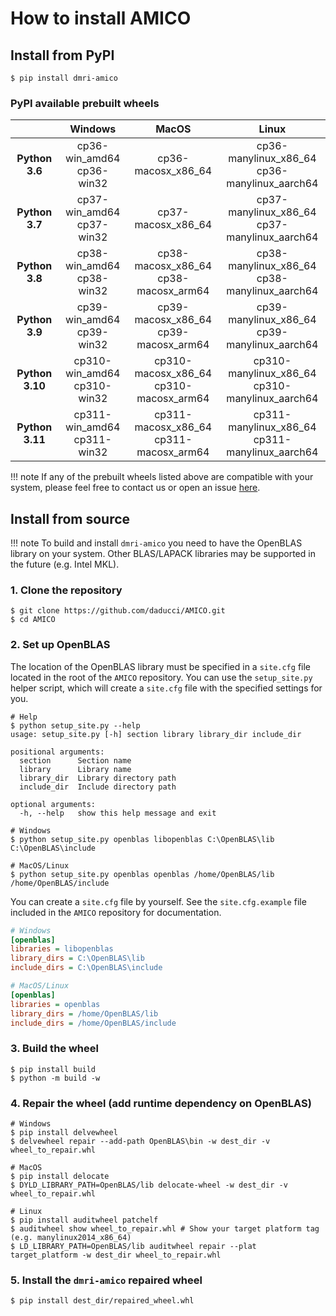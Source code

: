 # How to install AMICO
## Install from PyPI
```Shell
$ pip install dmri-amico
```

### PyPI available prebuilt wheels
| | __Windows__ | __MacOS__ | __Linux__ |
|:-:|:-:|:-:|:-:|
| __Python 3.6__ | cp36-win_amd64<br>cp36-win32 | cp36-macosx_x86_64 | cp36-manylinux_x86_64<br>cp36-manylinux_aarch64 |
| __Python 3.7__ | cp37-win_amd64<br>cp37-win32 | cp37-macosx_x86_64 | cp37-manylinux_x86_64<br>cp37-manylinux_aarch64 |
| __Python 3.8__ | cp38-win_amd64<br>cp38-win32 | cp38-macosx_x86_64<br>cp38-macosx_arm64 | cp38-manylinux_x86_64<br>cp38-manylinux_aarch64 |
| __Python 3.9__ | cp39-win_amd64<br>cp39-win32 | cp39-macosx_x86_64<br>cp39-macosx_arm64 | cp39-manylinux_x86_64<br>cp39-manylinux_aarch64 |
| __Python 3.10__ | cp310-win_amd64<br>cp310-win32 | cp310-macosx_x86_64<br>cp310-macosx_arm64 | cp310-manylinux_x86_64<br>cp310-manylinux_aarch64 |
| __Python 3.11__ | cp311-win_amd64<br>cp311-win32 | cp311-macosx_x86_64<br>cp311-macosx_arm64 | cp311-manylinux_x86_64<br>cp311-manylinux_aarch64 |

!!! note
    If any of the prebuilt wheels listed above are compatible with your system, please feel free to contact us or open an issue [here](https://github.com/daducci/AMICO/issues).

## Install from source
!!! note
    To build and install `dmri-amico` you need to have the OpenBLAS library on your system. Other BLAS/LAPACK libraries may be supported in the future (e.g. Intel MKL).

### 1. Clone the repository
```Shell
$ git clone https://github.com/daducci/AMICO.git
$ cd AMICO
```

### 2. Set up OpenBLAS
The location of the OpenBLAS library must be specified in a `site.cfg` file located in the root of the `AMICO` repository. You can use the `setup_site.py` helper script, which will create a `site.cfg` file with the specified settings for you.
```Shell
# Help
$ python setup_site.py --help
usage: setup_site.py [-h] section library library_dir include_dir

positional arguments:
  section      Section name
  library      Library name
  library_dir  Library directory path
  include_dir  Include directory path

optional arguments:
  -h, --help   show this help message and exit

# Windows
$ python setup_site.py openblas libopenblas C:\OpenBLAS\lib C:\OpenBLAS\include

# MacOS/Linux
$ python setup_site.py openblas openblas /home/OpenBLAS/lib /home/OpenBLAS/include
```
You can create a `site.cfg` file by yourself. See the `site.cfg.example` file included in the `AMICO` repository for documentation.
```ini
# Windows
[openblas]
libraries = libopenblas
library_dirs = C:\OpenBLAS\lib
include_dirs = C:\OpenBLAS\include

# MacOS/Linux
[openblas]
libraries = openblas
library_dirs = /home/OpenBLAS/lib
include_dirs = /home/OpenBLAS/include
```

### 3. Build the wheel
```Shell
$ pip install build
$ python -m build -w
```

### 4. Repair the wheel (add runtime dependency on OpenBLAS)
```Shell
# Windows
$ pip install delvewheel
$ delvewheel repair --add-path OpenBLAS\bin -w dest_dir -v wheel_to_repair.whl

# MacOS
$ pip install delocate
$ DYLD_LIBRARY_PATH=OpenBLAS/lib delocate-wheel -w dest_dir -v wheel_to_repair.whl

# Linux
$ pip install auditwheel patchelf
$ auditwheel show wheel_to_repair.whl # Show your target platform tag (e.g. manylinux2014_x86_64)
$ LD_LIBRARY_PATH=OpenBLAS/lib auditwheel repair --plat target_platform -w dest_dir wheel_to_repair.whl
```

### 5. Install the `dmri-amico` repaired wheel
```Shell
$ pip install dest_dir/repaired_wheel.whl
```
